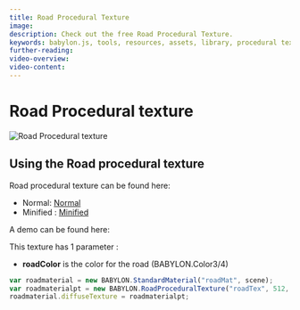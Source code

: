 ```yaml
---
title: Road Procedural Texture
image: 
description: Check out the free Road Procedural Texture.
keywords: babylon.js, tools, resources, assets, library, procedural texture, road
further-reading:
video-overview:
video-content:
---
```


# Road Procedural texture

![Road Procedural texture](/img/extensions/proceduraltextures/roadpt.PNG)

## Using the Road procedural texture

Road procedural texture can be found here: 
- Normal: [Normal](https://cdn.babylonjs.com/proceduralTexturesLibrary/babylon.roadProceduralTexture.js)
- Minified : [Minified](https://cdn.babylonjs.com/proceduralTexturesLibrary/babylon.roadProceduralTexture.min.js) 

A demo can be found here: <Playground id="#FBW4N#0" title="Road Procedural Texture Demo" description="Road Procedural Texture Demo"/>

This texture has 1 parameter :
- **roadColor** is the color for the road (BABYLON.Color3/4)

```javascript
var roadmaterial = new BABYLON.StandardMaterial("roadMat", scene);
var roadmaterialpt = new BABYLON.RoadProceduralTexture("roadTex", 512, scene);
roadmaterial.diffuseTexture = roadmaterialpt;
```
